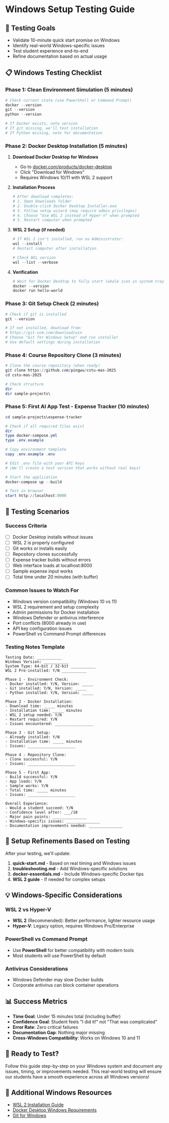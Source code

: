 # Windows Setup Testing Guide

## 🎯 Testing Goals
- Validate 10-minute quick start promise on Windows
- Identify real-world Windows-specific issues
- Test student experience end-to-end
- Refine documentation based on actual usage

## 📋 Windows Testing Checklist

### **Phase 1: Clean Environment Simulation (5 minutes)**
```powershell
# Check current state (use PowerShell or Command Prompt)
docker --version
git --version
python --version

# If Docker exists, note version
# If git missing, we'll test installation
# If Python missing, note for documentation
```

### **Phase 2: Docker Desktop Installation (5 minutes)**
1. **Download Docker Desktop for Windows**
   - Go to [docker.com/products/docker-desktop](https://www.docker.com/products/docker-desktop)
   - Click "Download for Windows"
   - Requires Windows 10/11 with WSL 2 support

2. **Installation Process**
   ```powershell
   # After download completes:
   # 1. Open Downloads folder
   # 2. Double-click Docker Desktop Installer.exe
   # 3. Follow setup wizard (may require admin privileges)
   # 4. Choose "Use WSL 2 instead of Hyper-V" when prompted
   # 5. Restart computer when prompted
   ```

3. **WSL 2 Setup (if needed)**
   ```powershell
   # If WSL 2 isn't installed, run as Administrator:
   wsl --install
   # Restart computer after installation
   
   # Check WSL version
   wsl --list --verbose
   ```

4. **Verification**
   ```powershell
   # Wait for Docker Desktop to fully start (whale icon in system tray)
   docker --version
   docker run hello-world
   ```

### **Phase 3: Git Setup Check (2 minutes)**
```powershell
# Check if git is installed
git --version

# If not installed, download from:
# https://git-scm.com/download/win
# Choose "Git for Windows Setup" and run installer
# Use default settings during installation
```

### **Phase 4: Course Repository Clone (3 minutes)**
```powershell
# Clone the course repository (when ready)
git clone https://github.com/pingwu/cstu-mas-2025
cd cstu-mas-2025

# Check structure
dir
dir sample-projects\
```

### **Phase 5: First AI App Test - Expense Tracker (10 minutes)**
```powershell
cd sample-projects\expense-tracker

# Check if all required files exist
dir
type docker-compose.yml
type .env.example

# Copy environment template
copy .env.example .env

# Edit .env file with your API keys
# (We'll create a test version that works without real keys)

# Start the application
docker-compose up --build

# Test in browser
start http://localhost:8000
```

## 🧪 **Testing Scenarios**

### **Success Criteria**
- [ ] Docker Desktop installs without issues
- [ ] WSL 2 is properly configured
- [ ] Git works or installs easily  
- [ ] Repository clones successfully
- [ ] Expense tracker builds without errors
- [ ] Web interface loads at localhost:8000
- [ ] Sample expense input works
- [ ] Total time under 20 minutes (with buffer)

### **Common Issues to Watch For**
- Windows version compatibility (Windows 10 vs 11)
- WSL 2 requirement and setup complexity
- Admin permissions for Docker installation
- Windows Defender or antivirus interference
- Port conflicts (8000 already in use)
- API key configuration issues
- PowerShell vs Command Prompt differences

### **Testing Notes Template**
```
Testing Date: ___________
Windows Version: ___________
System Type: 64-bit / 32-bit ___________
WSL 2 Pre-installed: Y/N ___________

Phase 1 - Environment Check:
- Docker installed: Y/N, Version: _____
- Git installed: Y/N, Version: _____
- Python installed: Y/N, Version: _____

Phase 2 - Docker Installation:
- Download time: _____ minutes
- Installation time: _____ minutes
- WSL 2 setup needed: Y/N
- Restart required: Y/N
- Issues encountered: _________________

Phase 3 - Git Setup:
- Already installed: Y/N
- Installation time: _____ minutes
- Issues: _____________________

Phase 4 - Repository Clone:
- Clone successful: Y/N
- Issues: _____________________

Phase 5 - First App:
- Build successful: Y/N
- App loads: Y/N
- Sample works: Y/N
- Total time: _____ minutes
- Issues: _____________________

Overall Experience:
- Would a student succeed: Y/N
- Confidence level after: ___/10
- Major pain points: _______________
- Windows-specific issues: _______________
- Documentation improvements needed: _______________
```

## 🔧 **Setup Refinements Based on Testing**

After your testing, we'll update:

1. **quick-start.md** - Based on real timing and Windows issues
2. **troubleshooting.md** - Add Windows-specific solutions
3. **docker-essentials.md** - Include Windows-specific Docker tips
4. **WSL 2 guide** - If needed for complex setups

## 💡 **Windows-Specific Considerations**

### **WSL 2 vs Hyper-V**
- **WSL 2** (Recommended): Better performance, lighter resource usage
- **Hyper-V**: Legacy option, requires Windows Pro/Enterprise

### **PowerShell vs Command Prompt**
- Use **PowerShell** for better compatibility with modern tools
- Most students will use PowerShell by default

### **Antivirus Considerations**
- Windows Defender may slow Docker builds
- Corporate antivirus can block container operations

## 📊 **Success Metrics**
- **Time Goal**: Under 15 minutes total (including buffer)
- **Confidence Goal**: Student feels "I did it!" not "That was complicated"  
- **Error Rate**: Zero critical failures
- **Documentation Gap**: Nothing major missing
- **Cross-Windows Compatibility**: Works on Windows 10 and 11

## 🚀 **Ready to Test?**

Follow this guide step-by-step on your Windows system and document any issues, timing, or improvements needed. This real-world testing will ensure our students have a smooth experience across all Windows versions!

## 🔗 **Additional Windows Resources**
- [WSL 2 Installation Guide](https://docs.microsoft.com/en-us/windows/wsl/install)
- [Docker Desktop Windows Requirements](https://docs.docker.com/desktop/windows/install/)
- [Git for Windows](https://git-scm.com/download/win)